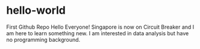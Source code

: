 # hello-world
First Github Repo
Hello Everyone!
Singapore is now on Circuit Breaker and I am here to learn something new.
I am interested in data analysis but have no programming background.
